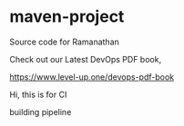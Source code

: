 # maven-project
Source code for Ramanathan

Check out our Latest DevOps PDF book,

https://www.level-up.one/devops-pdf-book

Hi, this is for CI

building pipeline
